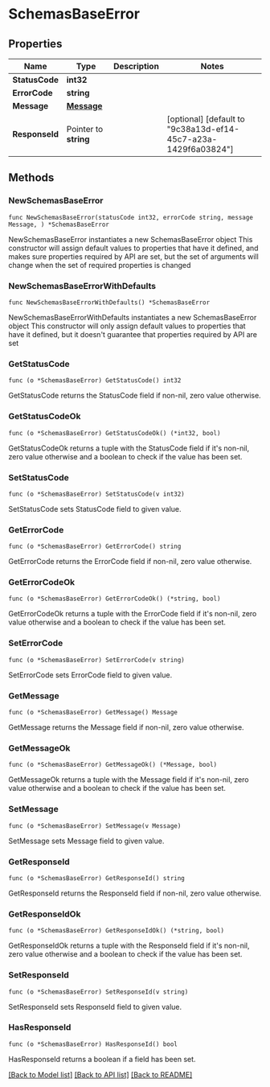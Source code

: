 # SchemasBaseError

## Properties

Name | Type | Description | Notes
------------ | ------------- | ------------- | -------------
**StatusCode** | **int32** |  | 
**ErrorCode** | **string** |  | 
**Message** | [**Message**](Message.md) |  | 
**ResponseId** | Pointer to **string** |  | [optional] [default to "9c38a13d-ef14-45c7-a23a-1429f6a03824"]

## Methods

### NewSchemasBaseError

`func NewSchemasBaseError(statusCode int32, errorCode string, message Message, ) *SchemasBaseError`

NewSchemasBaseError instantiates a new SchemasBaseError object
This constructor will assign default values to properties that have it defined,
and makes sure properties required by API are set, but the set of arguments
will change when the set of required properties is changed

### NewSchemasBaseErrorWithDefaults

`func NewSchemasBaseErrorWithDefaults() *SchemasBaseError`

NewSchemasBaseErrorWithDefaults instantiates a new SchemasBaseError object
This constructor will only assign default values to properties that have it defined,
but it doesn't guarantee that properties required by API are set

### GetStatusCode

`func (o *SchemasBaseError) GetStatusCode() int32`

GetStatusCode returns the StatusCode field if non-nil, zero value otherwise.

### GetStatusCodeOk

`func (o *SchemasBaseError) GetStatusCodeOk() (*int32, bool)`

GetStatusCodeOk returns a tuple with the StatusCode field if it's non-nil, zero value otherwise
and a boolean to check if the value has been set.

### SetStatusCode

`func (o *SchemasBaseError) SetStatusCode(v int32)`

SetStatusCode sets StatusCode field to given value.


### GetErrorCode

`func (o *SchemasBaseError) GetErrorCode() string`

GetErrorCode returns the ErrorCode field if non-nil, zero value otherwise.

### GetErrorCodeOk

`func (o *SchemasBaseError) GetErrorCodeOk() (*string, bool)`

GetErrorCodeOk returns a tuple with the ErrorCode field if it's non-nil, zero value otherwise
and a boolean to check if the value has been set.

### SetErrorCode

`func (o *SchemasBaseError) SetErrorCode(v string)`

SetErrorCode sets ErrorCode field to given value.


### GetMessage

`func (o *SchemasBaseError) GetMessage() Message`

GetMessage returns the Message field if non-nil, zero value otherwise.

### GetMessageOk

`func (o *SchemasBaseError) GetMessageOk() (*Message, bool)`

GetMessageOk returns a tuple with the Message field if it's non-nil, zero value otherwise
and a boolean to check if the value has been set.

### SetMessage

`func (o *SchemasBaseError) SetMessage(v Message)`

SetMessage sets Message field to given value.


### GetResponseId

`func (o *SchemasBaseError) GetResponseId() string`

GetResponseId returns the ResponseId field if non-nil, zero value otherwise.

### GetResponseIdOk

`func (o *SchemasBaseError) GetResponseIdOk() (*string, bool)`

GetResponseIdOk returns a tuple with the ResponseId field if it's non-nil, zero value otherwise
and a boolean to check if the value has been set.

### SetResponseId

`func (o *SchemasBaseError) SetResponseId(v string)`

SetResponseId sets ResponseId field to given value.

### HasResponseId

`func (o *SchemasBaseError) HasResponseId() bool`

HasResponseId returns a boolean if a field has been set.


[[Back to Model list]](../README.md#documentation-for-models) [[Back to API list]](../README.md#documentation-for-api-endpoints) [[Back to README]](../README.md)


